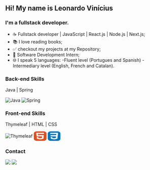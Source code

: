 ## Hi! My name is Leonardo Vinícius 

### I'm a fullstack developer.

- :coffee: Fullstack developer  | JavaScript | React.js | Node.js | Next.js;
- 📚 I love reading books;
- :white_check_mark: checkout my projects at my Repository;
- :handbag: Software Development Intern;
- :globe_with_meridians: I speak 5 languages: -Fluent level (Portugues and Spanish) -Intermediary level (English, French and Catalan).

### Back-end Skills
<div style="display: inline_block">
   <p>Java | Spring</p>
   <img align="center" alt="Java" height="30" width="80" src="https://img.shields.io/badge/Java-ED8B00?style=for-the-badge&logo=java&logoColor=white"></>
   <img align="center" alt="Spring" height="30" width="80" src="https://img.shields.io/badge/spring-%236DB33F.svg?style=for-the-badge&logo=spring&logoColor=white"></>
</div>

### Front-end Skills
<div style="display: inline_block">
   <p>Thymeleaf | HTML | CSS</p>
   <img align="center" alt="Thymeleaf" height="30" width="40" src="https://www.thymeleaf.org/doc/images/thymeleaf.png"></>
   <img align="center" alt="Thymeleaf" height="30" width="40" src="https://raw.githubusercontent.com/tandpfun/skill-icons/65dea6c4eaca7da319e552c09f4cf5a9a8dab2c8/icons/HTML.svg">
   <img align="center" alt="Thymeleaf" height="30" width="40" src="https://raw.githubusercontent.com/tandpfun/skill-icons/65dea6c4eaca7da319e552c09f4cf5a9a8dab2c8/icons/CSS.svg"></>
</>
</div>

### Contact
<div style="display: inline_block">
  	<a href = "mailto:leonardoviniciuswd@gmail.com" target="_blank"><img src="https://img.shields.io/badge/-Gmail-%23333?style=for-the-badge&logo=gmail&logoColor=white" target="_blank"></a>
 	<a href="https://www.linkedin.com/in/leonardowd/" target="_blank"><img src="https://img.shields.io/badge/-LinkedIn-%230077B5?style=for-the-badge&logo=linkedin&logoColor=white" target="_blank"></a> 
</div>

<!-- https://media.giphy.com/media/3oriNLx3dUqFgVi86I/giphy.gif?cid=ecf05e47qub63oti6aevmdbjhyq7ynsiyvh1tvlc5bij968e&rid=giphy.gif&ct=g
